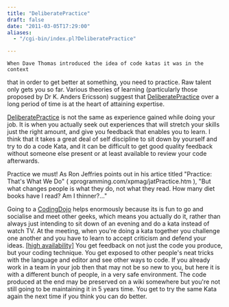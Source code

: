 ```yaml
---
title: "DeliberatePractice"
draft: false
date: "2011-03-05T17:29:00"
aliases:
  - "/cgi-bin/index.pl?DeliberatePractice"

---
```

    When Dave Thomas introduced the idea of code katas it was in the context
that in order to get better at something, you need to practice. Raw
talent only gets you so far. Various theories of learning (particularly
those proposed by Dr K. Anders Ericsson) suggest that
[DeliberatePractice](/DeliberatePractice) over a long period of time is
at the heart of attaining expertise.

[DeliberatePractice](/DeliberatePractice) is not the same as experience
gained while doing your job. It is when you actually seek out
experiences that will stretch your skills just the right amount, and
give you feedback that enables you to learn. I think that it takes a
great deal of self discipline to sit down by yourself and try to do a
code Kata, and it can be difficult to get good quality feedback without
someone else present or at least available to review your code
afterwards.

Practice we must! As Ron Jeffries points out in his artice titled
"Practice: That's What We Do" ( xprogramming.com/xpmag/jatPractice.htm
), "But what changes people is what they do, not what they read. How
many diet books have I read? Am I thinner?..."

Going to a [CodingDojo](/CodingDojo) helps enormously because its is fun
to go and socialise and meet other geeks, which means you actually do
it, rather than always just intending to sit down of an evening and do a
kata instead of watch TV. At the meeting, when you're doing a kata
together you challenge one another and you have to learn to accept
criticism and defend your ideas. [\[high
availability\]](http://www.neverfailgroup.com) You get feedback on not
just the code you produce, but your coding technique. You get exposed to
other people's neat tricks with the language and editor and see other
ways to code. If you already work in a team in your job then that may
not be so new to you, but here it is with a different bunch of people,
in a very safe environment. The code produced at the end may be
preserved on a wiki somewhere but you're not still going to be
maintaining it in 5 years time. You get to try the same Kata again the
next time if you think you can do better.
